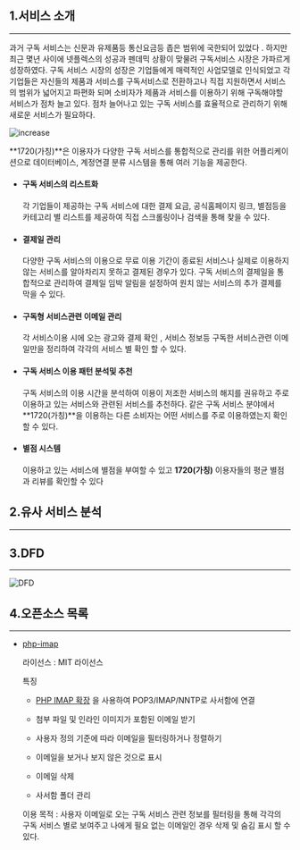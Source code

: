## 1.서비스 소개

---

 과거 구독 서비스는 신문과 유제품등 통신요금등 좁은 범위에 국한되어 있었다 . 하지만 최근 몇년 사이에 넷플렉스의 성공과 펜데믹 상황이 맞물려 구독서비스 시장은 가파르게 성장하였다. 구독 서비스 시장의 성장은 기업들에게 매력적인 사업모델로 인식되었고 각 기업들은 자신들의 제품과 서비스를  구독서비스로 전환하고나 직접 지원하면서 서비스의 범위가 넓어지고 파편화 되며 소비자가 제품과 서비스를 이용하기 위해 구독해야할 서비스가 점차 늘고 있다.  점차 늘어나고 있는 구독 서비스를 효율적으로 관리하기 위해 새로운 서비스가 필요하다.

![increase](https://user-images.githubusercontent.com/107801932/199655213-2f4506d0-a802-42f6-a314-671f810579be.jpg)

**1720(가칭)**은 이용자가 다양한 구독 서비스를 통합적으로 관리를 위한 어플리케이션으로 데이터베이스, 계정연결 분류 시스템을 통해 여러 기능을 제공한다.

- #### 구독 서비스의 리스트화

  각 기업들이 제공하는 구독 서비스에 대한  결제 요금, 공식홈페이지 링크, 별점등을 카테고리 별 리스트를 제공하여 직접 스크롤링이나 검색을 통해 찾을 수 있다. 

- #### 결제일 관리

   다양한 구독 서비스의 이용으로 무료 이용 기간이 종료된 서비스나 실제로 이용하지 않는 서비스를 알아차리지 못하고 결제된 경우가 있다. 구독 서비스의 결제일을 통합적으로 관리하여 결제일 임박 알림을 설정하여 원치 않는 서비스의 추가 결제를 막을 수 있다.

- #### 구독형 서비스관련 이메일 관리

   각 서비스이용 시에 오는 광고와 결제 확인 , 서비스 정보등 구독한 서비스관련 이메일만을 정리하여 각각의 서비스 별 확인 할 수 있다.  

- #### 구독 서비스 이용 패턴 분석및 추천

  구독 서비스의 이용 시간을 분석하여 이용이 저조한 서비스의 해지를 권유하고 주로 이용하고 있는 서비스와 관련된 서비스를 추천하다. 같은 구독 서비스 분야에서 **1720(가칭)**을 이용하는 다른 소비자는 어떤 서비스를 주로 이용하였는지 확인 할 수 있다.  

- #### 별점 시스템

   이용하고 있는 서비스에 별점을 부여할 수 있고 **1720(가칭)** 이용자들의 평균 별점과 리뷰를 확인할 수 있다



 ## 2.유사 서비스 분석

---



## 3.DFD

---

![DFD](https://user-images.githubusercontent.com/107801932/199654085-9180d6ac-3247-42f8-a348-e908533c6ca7.jpg)





## 4.오픈소스 목록

---

- [php-imap](https://github.com/barbushin/php-imap)

  라이선스 : MIT 라이선스

  특징

  - [PHP IMAP 확장](http://php.net/manual/book.imap.php) 을 사용하여 POP3/IMAP/NNTP로 사서함에 연결

  - 첨부 파일 및 인라인 이미지가 포함된 이메일 받기
  - 사용자 정의 기준에 따라 이메일을 필터링하거나 정렬하기
  - 이메일을 보거나 보지 않은 것으로 표시
  - 이메일 삭제
  - 사서함 폴더 관리

  이용 목적 : 사용자 이메일로 오는 구독 서비스 관련 정보를 필터링을 통해 각각의 구독 서비스 별로 보여주고 나에게 필요 없는 이메일인 경우 삭제 및 숨김 표시 할 수 있다.  

  

 

  

  

  

  

  





 

